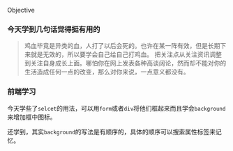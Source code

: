 
Objective

### 今天学到几句话觉得挺有用的
> 鸡血毕竟是异类的血，人打了以后会死的。也许在某一阵有效，但是长期下来就是无效的，所以要学会自己给自己打鸡血。
> 把关注点从关注资讯调整到关注自身成长上面。哪怕你在网上发表各种高谈阔论，然而却不能对你的生活造成任何一点的改变，那么对你来说，一点意义都没有。

### 前端学习
今天学些了`selcet`的用法，可以用`form`或者`div`将他们框起来而且学会`background`来增加框中图标。

还学到，其实`background`的写法是有顺序的，具体的顺序可以搜索属性标签来记忆。

